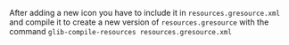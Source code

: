 After adding a new icon you have to include it in `resources.gresource.xml` and compile it to create a new version
of `resources.gresource` with the command `glib-compile-resources resources.gresource.xml`